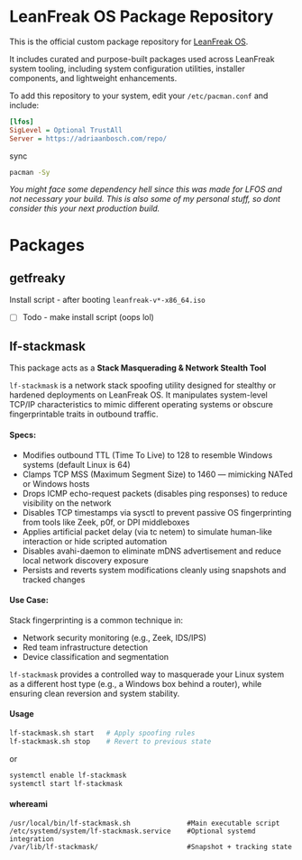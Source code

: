 # LeanFreak OS Package Repository

This is the official custom package repository for [LeanFreak OS](https://github.com/A3-N/LeanFreak).

It includes curated and purpose-built packages used across LeanFreak system tooling, including system configuration utilities, installer components, and lightweight enhancements.

To add this repository to your system, edit your `/etc/pacman.conf` and include:

```ini
[lfos]
SigLevel = Optional TrustAll
Server = https://adriaanbosch.com/repo/
```

sync


```sh
pacman -Sy

```

_You might face some dependency hell since this was made for LFOS and not necessary your build. This is also some of my personal stuff, so dont consider this your next production build._


# Packages

## getfreaky

Install script - after booting `leanfreak-v*-x86_64.iso`

- [ ] Todo - make install script (oops lol)

## lf-stackmask

This package acts as a **Stack Masquerading & Network Stealth Tool**

`lf-stackmask` is a network stack spoofing utility designed for stealthy or hardened deployments on LeanFreak OS. It manipulates system-level TCP/IP characteristics to mimic different operating systems or obscure fingerprintable traits in outbound traffic.

#### Specs:

- Modifies outbound TTL (Time To Live) to 128 to resemble Windows systems (default Linux is 64)
- Clamps TCP MSS (Maximum Segment Size) to 1460 — mimicking NATed or Windows hosts
- Drops ICMP echo-request packets (disables ping responses) to reduce visibility on the network
- Disables TCP timestamps via sysctl to prevent passive OS fingerprinting from tools like Zeek, p0f, or DPI middleboxes
- Applies artificial packet delay (via tc netem) to simulate human-like interaction or hide scripted automation
- Disables avahi-daemon to eliminate mDNS advertisement and reduce local network discovery exposure
- Persists and reverts system modifications cleanly using snapshots and tracked changes

#### Use Case:

Stack fingerprinting is a common technique in:

- Network security monitoring (e.g., Zeek, IDS/IPS)
- Red team infrastructure detection
- Device classification and segmentation

`lf-stackmask` provides a controlled way to masquerade your Linux system as a different host type (e.g., a Windows box behind a router), while ensuring clean reversion and system stability.

#### Usage

```sh
lf-stackmask.sh start   # Apply spoofing rules
lf-stackmask.sh stop    # Revert to previous state
```

or 

```sh
systemctl enable lf-stackmask
systemctl start lf-stackmask
```

#### whereami

```
/usr/local/bin/lf-stackmask.sh	            #Main executable script
/etc/systemd/system/lf-stackmask.service    #Optional systemd integration
/var/lib/lf-stackmask/	                    #Snapshot + tracking state
```

